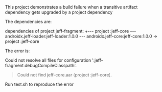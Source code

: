 This project demonstrates a build failure when a transitive artifact dependency gets upgraded by a project dependency

The dependencies are:

  dependencies of project jeff-fragment:
     +--- project :jeff-core
     \--- androidx.jeff-loader:jeff-loader:1.0.0
          \--- androidx.jeff-core:jeff-core:1.0.0 -> project :jeff-core

The error is:

  Could not resolve all files for configuration ':jeff-fragment:debugCompileClasspath'.
  > Could not find jeff-core.aar (project :jeff-core).


Run test.sh to reproduce the error
